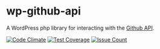 # wp-github-api

A WordPress php library for interacting with the [Github API](https://developer.github.com/v3/).

[![Code Climate](https://codeclimate.com/repos/57d313451a166e5fa800134c/badges/13a949676e6eabb79632/gpa.svg)](https://codeclimate.com/repos/57d313451a166e5fa800134c/feed)
[![Test Coverage](https://codeclimate.com/repos/57d313451a166e5fa800134c/badges/13a949676e6eabb79632/coverage.svg)](https://codeclimate.com/repos/57d313451a166e5fa800134c/coverage)
[![Issue Count](https://codeclimate.com/repos/57d313451a166e5fa800134c/badges/13a949676e6eabb79632/issue_count.svg)](https://codeclimate.com/repos/57d313451a166e5fa800134c/feed)
